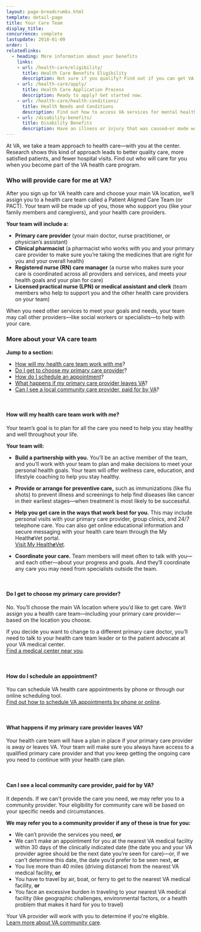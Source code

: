 ```yaml
---
layout: page-breadcrumbs.html
template: detail-page
title: Your Care Team
display_title:
concurrence: complete
lastupdate: 2018-01-09
order: 1
relatedlinks:
  - heading: More information about your benefits
    links:
    - url: /health-care/eligibility/
      title: Health Care Benefits Eligibility
      description: Not sure if you qualify? Find out if you can get VA health care benefits.
    - url: /health-care/apply/
      title: Health Care Application Process
      description: Ready to apply? Get started now.
    - url: /health-care/health-conditions/
      title: Health Needs and Conditions
      description: Find out how to access VA services for mental health, women’s health, and other specific needs.
    - url: /disability-benefits/
      title: Disability Benefits
      description: Have an illness or injury that was caused—or made worse—by your active-duty service? Find out if you can get disability compensation (monthly payments) from VA.  
---
```


<div class="va-introtext">

At VA, we take a team approach to health care—with you at the center. Research shows this kind of approach leads to better quality care, more satisfied patients, and fewer hospital visits. Find out who will care for you when you become part of the VA health care program.

</div>

<div class="feature" markdown=“1”>

### Who will provide care for me at VA?

After you sign up for VA health care and choose your main VA location, we’ll assign you to a health care team called a Patient Aligned Care Team (or PACT). Your team will be made up of you, those who support you (like your family members and caregivers), and your health care providers.

**Your team will include a:**

- **Primary care provider** (your main doctor, nurse practitioner, or physician’s assistant)
- **Clinical pharmacist** (a pharmacist who works with you and your primary care provider to make sure you’re taking the medicines that are right for you and your overall health)
- **Registered nurse (RN) care manager** (a nurse who makes sure your care is coordinated across all providers and services, and meets your health goals and your plan for care)
- **Licensed practical nurse (LPN) or medical assistant and clerk** (team members who help to support you and the other health care providers on your team)

When you need other services to meet your goals and needs, your team may call other providers—like social workers or specialists—to help with your care.

</div>

### More about your VA care team

**Jump to a section:**

- [How will my health care team work with me](#health-care-team)?
- [Do I get to choose my primary care provider](#choose-primary-care-provider)?
- [How do I schedule an appointment](#appointments)?
- [What happens if my primary care provider leaves VA](#primary-care-provider-leaves)?
- [Can I see a local community care provider, paid for by VA](#non-va-provider)?

<br>

<span id="health-care-team">

#### How will my health care team work with me?

Your team’s goal is to plan for all the care you need to help you stay healthy and well throughout your life.

**Your team will:**

- **Build a partnership with you.** You’ll be an active member of the team, and you’ll work with your team to plan and make decisions to meet your personal health goals. Your team will offer wellness care, education, and lifestyle coaching to help you stay healthy.

- **Provide or arrange for preventive care,** such as immunizations (like flu shots) to prevent illness and screenings to help find diseases like cancer in their earliest stages—when treatment is most likely to be successful.

- **Help you get care in the ways that work best for you.** This may include personal visits with your primary care provider, group clinics, and 24/7 telephone care. You can also get online educational information and secure messaging with your health care team through the My Health***e***Vet portal.<br>
[Visit My Health***e***Vet](https://www.myhealth.va.gov/).

- **Coordinate your care.** Team members will meet often to talk with you—and each other—about your progress and goals. And they’ll coordinate any care you may need from specialists outside the team.

<br>

<span id="choose-primary-care-provider">

#### Do I get to choose my primary care provider?

No. You’ll choose the main VA location where you’d like to get care. We’ll assign you a health care team—including your primary care provider—based on the location you choose.

If you decide you want to change to a different primary care doctor, you’ll need to talk to your health care team leader or to the patient advocate at your VA medical center. <br>
[Find a medical center near you](/facilities/).

<br>

<span id="appointments">

#### How do I schedule an appointment?


You can schedule VA health care appointments by phone or through our online scheduling tool. <br>
[Find out how to schedule VA appointments by phone or online](/health-care/schedule-an-appointment).

<br>

<span id="primary-care-provider-leaves">

#### What happens if my primary care provider leaves VA?

Your health care team will have a plan in place if your primary care provider is away or leaves VA. Your team will make sure you always have access to a qualified primary care provider and that you keep getting the ongoing care you need to continue with your health care plan.

<br>

<span id="non-va-provider">

#### Can I see a local community care provider, paid for by VA?

It depends. If we can't provide the care you need, we may refer you to a community provider. Your eligibility for community care will be based on your specific needs and circumstances. 

**We may refer you to a community provider if any of these is true for you:**
- We can’t provide the services you need, **or**
- We can’t make an appointment for you at the nearest VA medical facility within 30 days of the clinically indicated date (the date you and your VA provider agree should be the next date you’re seen for care)—or, if we can’t determine this date, the date you’d prefer to be seen next, **or**
- You live more than 40 miles (driving distance) from the nearest VA medical facility, **or**
- You have to travel by air, boat, or ferry to get to the nearest VA medical facility, **or**
- You face an excessive burden in traveling to your nearest VA medical facility (like geographic challenges, environmental factors, or a health problem that makes it hard for you to travel)

Your VA provider will work with you to determine if you're eligible. <br>
[Learn more about VA community care](https://www.va.gov/COMMUNITYCARE/index.asp).
